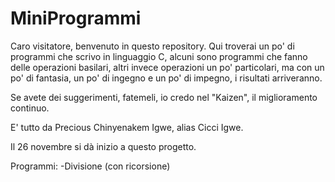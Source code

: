 # MiniProgrammi

Caro visitatore, benvenuto in questo repository. Qui troverai un po' di programmi che scrivo in linguaggio C,
alcuni sono programmi che fanno delle operazioni basilari, altri invece operazioni un po' particolari, ma con un po' di fantasia, un po' di ingegno e un po' di impegno, i risultati arriveranno.

Se avete dei suggerimenti, fatemeli, io credo nel "Kaizen", il miglioramento continuo.

E' tutto da Precious Chinyenakem Igwe, alias Cicci Igwe.

Il 26 novembre si dà inizio a questo progetto.

Programmi:
-Divisione (con ricorsione)
